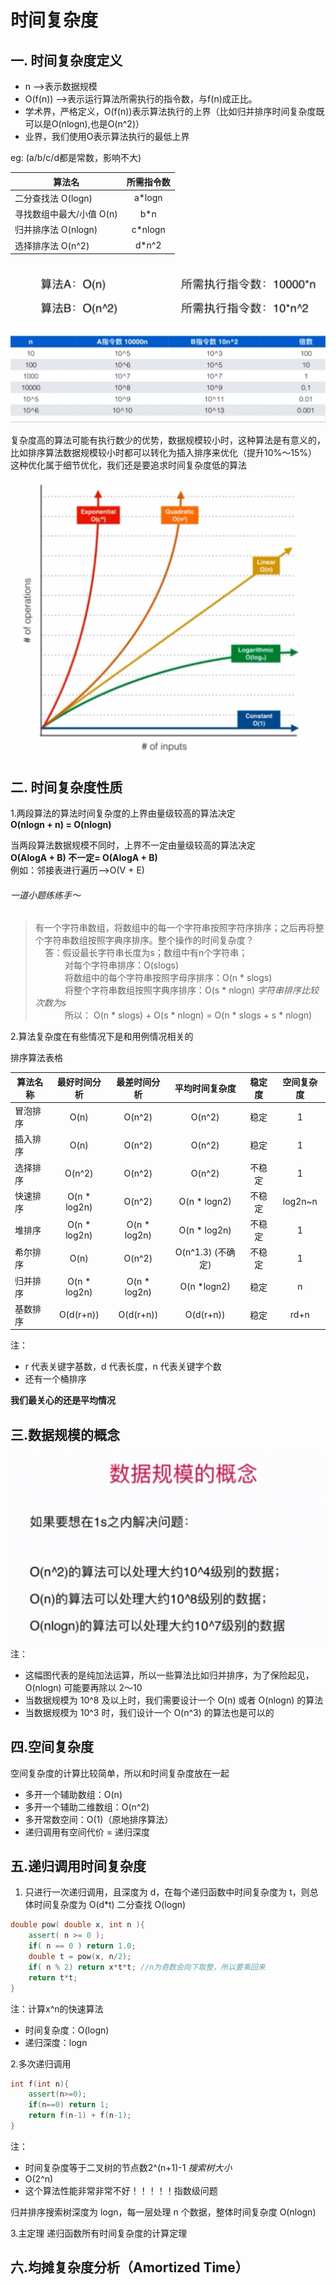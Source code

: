 时间复杂度
=========

一. 时间复杂度定义
---------

- n -->表示数据规模
- O(f(n)) -->表示运行算法所需执行的指令数，与f(n)成正比。
- 学术界，严格定义，O(f(n))表示算法执行的上界（比如归并排序时间复杂度既可以是O(nlogn),也是O(n^2)）
- 业界，我们使用O表示算法执行的最低上界

eg: (a/b/c/d都是常数，影响不大)

算法名      | 所需指令数     
-------- | :-----------:  
二分查找法 O(logn) | a*logn 
寻找数组中最大/小值 O(n) | b*n
归并排序法 O(nlogn) | c*nlogn 
选择排序法 O(n^2) |d*n^2 

![算法常数比较 -w200](images/WeChat3e88a8060ec88868760a4597ba12c045.png "算法常数比较")

复杂度高的算法可能有执行数少的优势，数据规模较小时，这种算法是有意义的，  
比如排序算法数据规模较小时都可以转化为插入排序来优化（提升10%～15%）  
这种优化属于细节优化，我们还是要追求时间复杂度低的算法  

![算法复杂度函数 W 200](images/WeChatce179f240a80b86f5f67f2520805f7ad.png "算法复杂度函数")



二. 时间复杂度性质
--------

1.两段算法的算法时间复杂度的上界由量级较高的算法决定  
**O(nlogn + n) = O(nlogn)**  

当两段算法数据规模不同时，上界不一定由量级较高的算法决定  
**O(AlogA + B) 不一定= O(AlogA + B)**  
例如：邻接表进行遍历-->O(V + E)  

###### 一道小题练练手～  
> 有一个字符串数组，将数组中的每一个字符串按照字符序排序；之后再将整个字符串数组按照字典序排序。整个操作的时间复杂度？  
>&nbsp;&nbsp;&nbsp;&nbsp;答：假设最长字符串长度为s；数组中有n个字符串；  
>&nbsp;&nbsp;&nbsp;&nbsp;&nbsp;&nbsp;&nbsp;&nbsp;&nbsp;&nbsp;&nbsp;&nbsp;对每个字符串排序：O(slogs)  
>&nbsp;&nbsp;&nbsp;&nbsp;&nbsp;&nbsp;&nbsp;&nbsp;&nbsp;&nbsp;&nbsp;&nbsp;将数组中的每个字符串按照字母序排序：O(n * slogs)  
>&nbsp;&nbsp;&nbsp;&nbsp;&nbsp;&nbsp;&nbsp;&nbsp;&nbsp;&nbsp;&nbsp;&nbsp;将整个字符串数组按照字典序排序：O(s * nlogn) *字符串排序比较次数为s*  
>&nbsp;&nbsp;&nbsp;&nbsp;&nbsp;&nbsp;&nbsp;&nbsp;&nbsp;&nbsp;&nbsp;&nbsp;所以： O(n * slogs) + O(s * nlogn) = O(n * slogs + s * nlogn)  

2.算法复杂度在有些情况下是和用例情况相关的  

排序算法表格

算法名称 |最好时间分析|最差时间分析 |	平均时间复杂度 |	稳定度 |	空间复杂度
-------- | :-----------:  | :-----------:  | :-----------:  | :-----------:  | :-----------:  
冒泡排序| O(n)|	O(n^2) |	O(n^2) |	稳定 	|1
插入排序 | O(n)|O(n^2) |	O(n^2) |	稳定 |	1
选择排序 	|	O(n^2) |O(n^2) |	O(n^2)| 	不稳定 	|1
快速排序 |	O(n * log2n)|O(n^2) |	O(n * logn2)| 	不稳定| 	log2n~n
堆排序 |	O(n * log2n) |O(n * log2n) | O(n * log2n)| 	不稳定 |	1
希尔排序 | O(n) |O(n^2) |	O(n^1.3) (不确定) |	不稳定 	|1
归并排序|	O(n * log2n)|O(n * log2n) |	O(n *logn2)| 	稳定| 	n
基数排序|O(d(r+n))|O(d(r+n))|O(d(r+n))|稳定|rd+n

注：   
- r 代表关键字基数，d 代表长度，n 代表关键字个数
- 还有一个桶排序

**我们最关心的还是平均情况**  

三.数据规模的概念
--------

![](images/WeChatb8852a6d82ba4a898d8735af6d0562ba.png "数据规模")
注：
- 这幅图代表的是纯加法运算，所以一些算法比如归并排序，为了保险起见，O(nlogn) 可能要再除以 2～10
- 当数据规模为 10^8 及以上时，我们需要设计一个 O(n) 或者 O(nlogn) 的算法
- 当数据规模为 10^3 时，我们设计一个 O(n^3) 的算法也是可以的

四.空间复杂度
-------

空间复杂度的计算比较简单，所以和时间复杂度放在一起  
- 多开一个辅助数组：O(n)
- 多开一个辅助二维数组：O(n^2)
- 多开常数空间：O(1)（原地排序算法）
- 递归调用有空间代价 = 递归深度

五.递归调用时间复杂度
-------

1. 只进行一次递归调用，且深度为 d，在每个递归函数中时间复杂度为 t，则总体时间复杂度为 O(d*t)
   二分查找 O(logn)

```c++
double pow( double x, int n ){
    assert( n >= 0 );
    if( n == 0 ) return 1.0;
    double t = pow(x, n/2);
    if( n % 2) return x*t*t; //n为奇数会向下取整，所以要乘回来
    return t*t;
}
```
注：计算x^n的快速算法
- 时间复杂度：O(logn)
- 递归深度：logn

2.多次递归调用
```c++
int f(int n){
    assert(n>=0);
    if(n==0) return 1;
    return f(n-1) + f(n-1);
}
```
注：
- 时间复杂度等于二叉树的节点数2^(n+1)-1 *搜索树大小*
- O(2^n)
- 这个算法性能非常非常不好！！！！！指数级问题

归并排序搜索树深度为 logn，每一层处理 n 个数据，整体时间复杂度 O(nlogn)

3.主定理
递归函数所有时间复杂度的计算定理

六.均摊复杂度分析（Amortized Time）
-------



